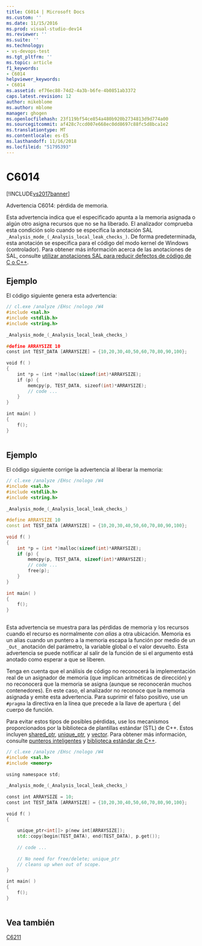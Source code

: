```yaml
---
title: C6014 | Microsoft Docs
ms.custom: ''
ms.date: 11/15/2016
ms.prod: visual-studio-dev14
ms.reviewer: ''
ms.suite: ''
ms.technology:
- vs-devops-test
ms.tgt_pltfrm: ''
ms.topic: article
f1_keywords:
- C6014
helpviewer_keywords:
- C6014
ms.assetid: ef76ec88-74d2-4a3b-b6fe-4b0851ab3372
caps.latest.revision: 12
author: mikeblome
ms.author: mblome
manager: ghogen
ms.openlocfilehash: 23f119bf54ce854a480b920b2734813d9d774a00
ms.sourcegitcommit: af428c7ccd007e668ec0dd8697c88fc5d8bca1e2
ms.translationtype: MT
ms.contentlocale: es-ES
ms.lasthandoff: 11/16/2018
ms.locfileid: "51795393"
---
```

# <a name="c6014"></a>C6014
[!INCLUDE[vs2017banner](../includes/vs2017banner.md)]

Advertencia C6014: pérdida de memoria.  
  
 Esta advertencia indica que el especificado apunta a la memoria asignada o algún otro asigna recursos que no se ha liberado. El analizador comprueba esta condición solo cuando se especifica la anotación SAL `_Analysis_mode_(_Analysis_local_leak_checks_)`. De forma predeterminada, esta anotación se especifica para el código del modo kernel de Windows (controlador). Para obtener más información acerca de las anotaciones de SAL, consulte [utilizar anotaciones SAL para reducir defectos de código de C o C++](../code-quality/using-sal-annotations-to-reduce-c-cpp-code-defects.md).  
  
## <a name="example"></a>Ejemplo  
 El código siguiente genera esta advertencia:  
  
```cpp  
// cl.exe /analyze /EHsc /nologo /W4  
#include <sal.h>  
#include <stdlib.h>  
#include <string.h>  
  
_Analysis_mode_(_Analysis_local_leak_checks_)   
  
#define ARRAYSIZE 10  
const int TEST_DATA [ARRAYSIZE] = {10,20,30,40,50,60,70,80,90,100};  
  
void f( )  
{  
    int *p = (int *)malloc(sizeof(int)*ARRAYSIZE);  
    if (p) {  
        memcpy(p, TEST_DATA, sizeof(int)*ARRAYSIZE);  
        // code ...  
    }  
}  
  
int main( )  
{  
    f();  
}  
  
```  
  
## <a name="example"></a>Ejemplo  
 El código siguiente corrige la advertencia al liberar la memoria:  
  
```cpp  
// cl.exe /analyze /EHsc /nologo /W4  
#include <sal.h>  
#include <stdlib.h>  
#include <string.h>  
  
_Analysis_mode_(_Analysis_local_leak_checks_)   
  
#define ARRAYSIZE 10  
const int TEST_DATA [ARRAYSIZE] = {10,20,30,40,50,60,70,80,90,100};  
  
void f( )  
{  
    int *p = (int *)malloc(sizeof(int)*ARRAYSIZE);  
    if (p) {  
        memcpy(p, TEST_DATA, sizeof(int)*ARRAYSIZE);  
        // code ...  
        free(p);  
    }  
}  
  
int main( )  
{  
    f();  
}  
  
```  
  
 Esta advertencia se muestra para las pérdidas de memoria y los recursos cuando el recurso es normalmente *con alias* a otra ubicación. Memoria es un alias cuando un puntero a la memoria escapa la función por medio de un `_Out_` anotación del parámetro, la variable global o el valor devuelto. Esta advertencia se puede notificar al salir de la función de si el argumento está anotado como esperar a que se liberen.  
  
 Tenga en cuenta que el análisis de código no reconocerá la implementación real de un asignador de memoria (que implican aritméticas de dirección) y no reconocerá que la memoria se asigna (aunque se reconocerán muchos contenedores). En este caso, el analizador no reconoce que la memoria asignada y emite esta advertencia. Para suprimir el falso positivo, use un `#pragma` la directiva en la línea que precede a la llave de apertura `{` del cuerpo de función.  
  
 Para evitar estos tipos de posibles pérdidas, use los mecanismos proporcionados por la biblioteca de plantillas estándar (STL) de C++. Estos incluyen [shared_ptr](http://msdn.microsoft.com/library/1469fc51-c658-43f1-886c-f4530dd84860), [unique_ptr](http://msdn.microsoft.com/library/acdf046b-831e-4a4a-83aa-6d4ee467db9a), y [vector](http://msdn.microsoft.com/library/c1431ad8-c0b6-4dbb-89c4-5f651e432d7f). Para obtener más información, consulte [punteros inteligentes](http://msdn.microsoft.com/library/909ef870-904c-49b6-b8cd-e9d0b7dc9435) y [biblioteca estándar de C++](http://msdn.microsoft.com/library/a37d3ba3-58af-47c7-9ee2-441ccd7b77ee).  
  
```cpp  
// cl.exe /analyze /EHsc /nologo /W4  
#include <sal.h>  
#include <memory>  
  
using namespace std;  
  
_Analysis_mode_(_Analysis_local_leak_checks_)   
  
const int ARRAYSIZE = 10;  
const int TEST_DATA [ARRAYSIZE] = {10,20,30,40,50,60,70,80,90,100};  
  
void f( )  
{  
  
    unique_ptr<int[]> p(new int[ARRAYSIZE]);  
    std::copy(begin(TEST_DATA), end(TEST_DATA), p.get());  
  
    // code ...  
  
    // No need for free/delete; unique_ptr   
    // cleans up when out of scope.  
}  
  
int main( )  
{  
    f();  
}  
  
```  
  
## <a name="see-also"></a>Vea también  
 [C6211](../code-quality/c6211.md)



